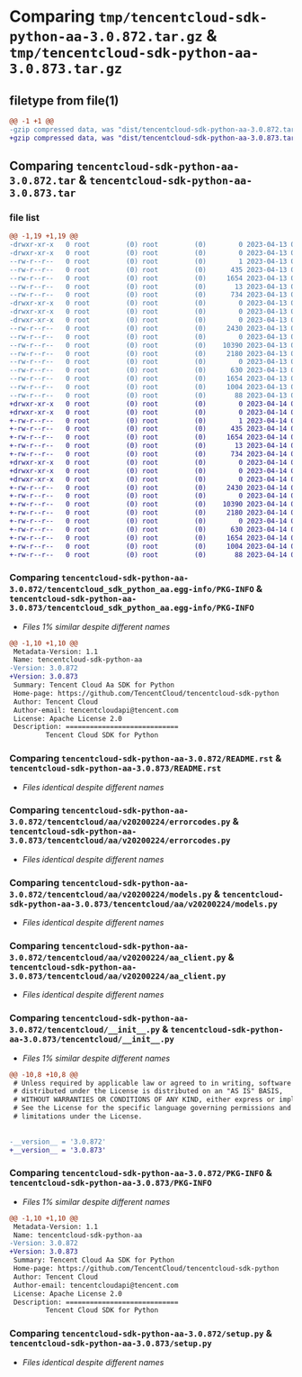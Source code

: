 # Comparing `tmp/tencentcloud-sdk-python-aa-3.0.872.tar.gz` & `tmp/tencentcloud-sdk-python-aa-3.0.873.tar.gz`

## filetype from file(1)

```diff
@@ -1 +1 @@
-gzip compressed data, was "dist/tencentcloud-sdk-python-aa-3.0.872.tar", last modified: Thu Apr 13 00:13:11 2023, max compression
+gzip compressed data, was "dist/tencentcloud-sdk-python-aa-3.0.873.tar", last modified: Fri Apr 14 00:12:56 2023, max compression
```

## Comparing `tencentcloud-sdk-python-aa-3.0.872.tar` & `tencentcloud-sdk-python-aa-3.0.873.tar`

### file list

```diff
@@ -1,19 +1,19 @@
-drwxr-xr-x   0 root         (0) root         (0)        0 2023-04-13 00:13:11.000000 tencentcloud-sdk-python-aa-3.0.872/
-drwxr-xr-x   0 root         (0) root         (0)        0 2023-04-13 00:13:11.000000 tencentcloud-sdk-python-aa-3.0.872/tencentcloud_sdk_python_aa.egg-info/
--rw-r--r--   0 root         (0) root         (0)        1 2023-04-13 00:13:11.000000 tencentcloud-sdk-python-aa-3.0.872/tencentcloud_sdk_python_aa.egg-info/dependency_links.txt
--rw-r--r--   0 root         (0) root         (0)      435 2023-04-13 00:13:11.000000 tencentcloud-sdk-python-aa-3.0.872/tencentcloud_sdk_python_aa.egg-info/SOURCES.txt
--rw-r--r--   0 root         (0) root         (0)     1654 2023-04-13 00:13:11.000000 tencentcloud-sdk-python-aa-3.0.872/tencentcloud_sdk_python_aa.egg-info/PKG-INFO
--rw-r--r--   0 root         (0) root         (0)       13 2023-04-13 00:13:11.000000 tencentcloud-sdk-python-aa-3.0.872/tencentcloud_sdk_python_aa.egg-info/top_level.txt
--rw-r--r--   0 root         (0) root         (0)      734 2023-04-13 00:13:11.000000 tencentcloud-sdk-python-aa-3.0.872/README.rst
-drwxr-xr-x   0 root         (0) root         (0)        0 2023-04-13 00:13:11.000000 tencentcloud-sdk-python-aa-3.0.872/tencentcloud/
-drwxr-xr-x   0 root         (0) root         (0)        0 2023-04-13 00:13:11.000000 tencentcloud-sdk-python-aa-3.0.872/tencentcloud/aa/
-drwxr-xr-x   0 root         (0) root         (0)        0 2023-04-13 00:13:11.000000 tencentcloud-sdk-python-aa-3.0.872/tencentcloud/aa/v20200224/
--rw-r--r--   0 root         (0) root         (0)     2430 2023-04-13 00:13:11.000000 tencentcloud-sdk-python-aa-3.0.872/tencentcloud/aa/v20200224/errorcodes.py
--rw-r--r--   0 root         (0) root         (0)        0 2023-04-13 00:13:11.000000 tencentcloud-sdk-python-aa-3.0.872/tencentcloud/aa/v20200224/__init__.py
--rw-r--r--   0 root         (0) root         (0)    10390 2023-04-13 00:13:11.000000 tencentcloud-sdk-python-aa-3.0.872/tencentcloud/aa/v20200224/models.py
--rw-r--r--   0 root         (0) root         (0)     2180 2023-04-13 00:13:11.000000 tencentcloud-sdk-python-aa-3.0.872/tencentcloud/aa/v20200224/aa_client.py
--rw-r--r--   0 root         (0) root         (0)        0 2023-04-13 00:13:11.000000 tencentcloud-sdk-python-aa-3.0.872/tencentcloud/aa/__init__.py
--rw-r--r--   0 root         (0) root         (0)      630 2023-04-13 00:13:11.000000 tencentcloud-sdk-python-aa-3.0.872/tencentcloud/__init__.py
--rw-r--r--   0 root         (0) root         (0)     1654 2023-04-13 00:13:11.000000 tencentcloud-sdk-python-aa-3.0.872/PKG-INFO
--rw-r--r--   0 root         (0) root         (0)     1004 2023-04-13 00:13:11.000000 tencentcloud-sdk-python-aa-3.0.872/setup.py
--rw-r--r--   0 root         (0) root         (0)       88 2023-04-13 00:13:11.000000 tencentcloud-sdk-python-aa-3.0.872/setup.cfg
+drwxr-xr-x   0 root         (0) root         (0)        0 2023-04-14 00:12:56.000000 tencentcloud-sdk-python-aa-3.0.873/
+drwxr-xr-x   0 root         (0) root         (0)        0 2023-04-14 00:12:56.000000 tencentcloud-sdk-python-aa-3.0.873/tencentcloud_sdk_python_aa.egg-info/
+-rw-r--r--   0 root         (0) root         (0)        1 2023-04-14 00:12:56.000000 tencentcloud-sdk-python-aa-3.0.873/tencentcloud_sdk_python_aa.egg-info/dependency_links.txt
+-rw-r--r--   0 root         (0) root         (0)      435 2023-04-14 00:12:56.000000 tencentcloud-sdk-python-aa-3.0.873/tencentcloud_sdk_python_aa.egg-info/SOURCES.txt
+-rw-r--r--   0 root         (0) root         (0)     1654 2023-04-14 00:12:56.000000 tencentcloud-sdk-python-aa-3.0.873/tencentcloud_sdk_python_aa.egg-info/PKG-INFO
+-rw-r--r--   0 root         (0) root         (0)       13 2023-04-14 00:12:56.000000 tencentcloud-sdk-python-aa-3.0.873/tencentcloud_sdk_python_aa.egg-info/top_level.txt
+-rw-r--r--   0 root         (0) root         (0)      734 2023-04-14 00:12:56.000000 tencentcloud-sdk-python-aa-3.0.873/README.rst
+drwxr-xr-x   0 root         (0) root         (0)        0 2023-04-14 00:12:56.000000 tencentcloud-sdk-python-aa-3.0.873/tencentcloud/
+drwxr-xr-x   0 root         (0) root         (0)        0 2023-04-14 00:12:56.000000 tencentcloud-sdk-python-aa-3.0.873/tencentcloud/aa/
+drwxr-xr-x   0 root         (0) root         (0)        0 2023-04-14 00:12:56.000000 tencentcloud-sdk-python-aa-3.0.873/tencentcloud/aa/v20200224/
+-rw-r--r--   0 root         (0) root         (0)     2430 2023-04-14 00:12:56.000000 tencentcloud-sdk-python-aa-3.0.873/tencentcloud/aa/v20200224/errorcodes.py
+-rw-r--r--   0 root         (0) root         (0)        0 2023-04-14 00:12:56.000000 tencentcloud-sdk-python-aa-3.0.873/tencentcloud/aa/v20200224/__init__.py
+-rw-r--r--   0 root         (0) root         (0)    10390 2023-04-14 00:12:56.000000 tencentcloud-sdk-python-aa-3.0.873/tencentcloud/aa/v20200224/models.py
+-rw-r--r--   0 root         (0) root         (0)     2180 2023-04-14 00:12:56.000000 tencentcloud-sdk-python-aa-3.0.873/tencentcloud/aa/v20200224/aa_client.py
+-rw-r--r--   0 root         (0) root         (0)        0 2023-04-14 00:12:56.000000 tencentcloud-sdk-python-aa-3.0.873/tencentcloud/aa/__init__.py
+-rw-r--r--   0 root         (0) root         (0)      630 2023-04-14 00:12:56.000000 tencentcloud-sdk-python-aa-3.0.873/tencentcloud/__init__.py
+-rw-r--r--   0 root         (0) root         (0)     1654 2023-04-14 00:12:56.000000 tencentcloud-sdk-python-aa-3.0.873/PKG-INFO
+-rw-r--r--   0 root         (0) root         (0)     1004 2023-04-14 00:12:56.000000 tencentcloud-sdk-python-aa-3.0.873/setup.py
+-rw-r--r--   0 root         (0) root         (0)       88 2023-04-14 00:12:56.000000 tencentcloud-sdk-python-aa-3.0.873/setup.cfg
```

### Comparing `tencentcloud-sdk-python-aa-3.0.872/tencentcloud_sdk_python_aa.egg-info/PKG-INFO` & `tencentcloud-sdk-python-aa-3.0.873/tencentcloud_sdk_python_aa.egg-info/PKG-INFO`

 * *Files 1% similar despite different names*

```diff
@@ -1,10 +1,10 @@
 Metadata-Version: 1.1
 Name: tencentcloud-sdk-python-aa
-Version: 3.0.872
+Version: 3.0.873
 Summary: Tencent Cloud Aa SDK for Python
 Home-page: https://github.com/TencentCloud/tencentcloud-sdk-python
 Author: Tencent Cloud
 Author-email: tencentcloudapi@tencent.com
 License: Apache License 2.0
 Description: ============================
         Tencent Cloud SDK for Python
```

### Comparing `tencentcloud-sdk-python-aa-3.0.872/README.rst` & `tencentcloud-sdk-python-aa-3.0.873/README.rst`

 * *Files identical despite different names*

### Comparing `tencentcloud-sdk-python-aa-3.0.872/tencentcloud/aa/v20200224/errorcodes.py` & `tencentcloud-sdk-python-aa-3.0.873/tencentcloud/aa/v20200224/errorcodes.py`

 * *Files identical despite different names*

### Comparing `tencentcloud-sdk-python-aa-3.0.872/tencentcloud/aa/v20200224/models.py` & `tencentcloud-sdk-python-aa-3.0.873/tencentcloud/aa/v20200224/models.py`

 * *Files identical despite different names*

### Comparing `tencentcloud-sdk-python-aa-3.0.872/tencentcloud/aa/v20200224/aa_client.py` & `tencentcloud-sdk-python-aa-3.0.873/tencentcloud/aa/v20200224/aa_client.py`

 * *Files identical despite different names*

### Comparing `tencentcloud-sdk-python-aa-3.0.872/tencentcloud/__init__.py` & `tencentcloud-sdk-python-aa-3.0.873/tencentcloud/__init__.py`

 * *Files 1% similar despite different names*

```diff
@@ -10,8 +10,8 @@
 # Unless required by applicable law or agreed to in writing, software
 # distributed under the License is distributed on an "AS IS" BASIS,
 # WITHOUT WARRANTIES OR CONDITIONS OF ANY KIND, either express or implied.
 # See the License for the specific language governing permissions and
 # limitations under the License.
 
 
-__version__ = '3.0.872'
+__version__ = '3.0.873'
```

### Comparing `tencentcloud-sdk-python-aa-3.0.872/PKG-INFO` & `tencentcloud-sdk-python-aa-3.0.873/PKG-INFO`

 * *Files 1% similar despite different names*

```diff
@@ -1,10 +1,10 @@
 Metadata-Version: 1.1
 Name: tencentcloud-sdk-python-aa
-Version: 3.0.872
+Version: 3.0.873
 Summary: Tencent Cloud Aa SDK for Python
 Home-page: https://github.com/TencentCloud/tencentcloud-sdk-python
 Author: Tencent Cloud
 Author-email: tencentcloudapi@tencent.com
 License: Apache License 2.0
 Description: ============================
         Tencent Cloud SDK for Python
```

### Comparing `tencentcloud-sdk-python-aa-3.0.872/setup.py` & `tencentcloud-sdk-python-aa-3.0.873/setup.py`

 * *Files identical despite different names*

